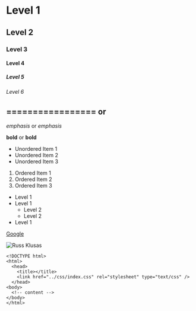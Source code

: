 <!-- Headlines -->

# Level 1
## Level 2
### Level 3
#### Level 4
##### Level 5
###### Level 6

<!-- Line Breaks -->
=================
or
-----------------

<!-- Emphasis / Italicize -->
*emphasis*
or
_emphasis_

<!-- Strong / Bold -->
**bold**
or
__bold__

<!-- Unordered List -->

- Unordered Item 1
- Unordered Item 2
- Unordered Item 3


<!-- Ordered List -->

1. Ordered Item 1
2. Ordered Item 2
3. Ordered Item 3
 
 
<!--Nested List -->

- Level 1
- Level 1
  - Level 2
  - Level 2
- Level 1    


<!-- Links -->
[Google](http://google.com/)

<!-- Images -->
![Russ Klusas](http://bit.ly/YL1C0m)

<!-- Code Blocks -->
    <!DOCTYPE html>
    <html>
      <head>
        <title></title>
        <link href="../css/index.css" rel="stylesheet" type="text/css" />
      </head>
    <body>
      <!-- content -->
    </body>
    </html>

